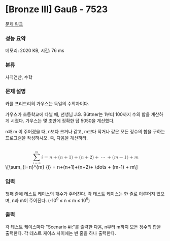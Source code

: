 # [Bronze III] Gauß - 7523 

[문제 링크](https://www.acmicpc.net/problem/7523) 

### 성능 요약

메모리: 2020 KB, 시간: 76 ms

### 분류

사칙연산, 수학

### 문제 설명

<p>카를 프리드리히 가우스는 독일의 수학자이다.</p>

<p>가우스가 초등학교에 다닐 때, 선생님 J.G. Büttner는 1부터 100까지 수의 합을 계산하게 시켰다. 가우스는 몇 초만에 정확한 답 5050을 계산했다.</p>

<p>n과 m 이 주어졌을 때, n보다 크거나 같고, m보다 작거나 같은 모든 정수의 합을 구하는 프로그램을 작성하시오. 즉, 다음을 계산하라.</p>

<p><mjx-container class="MathJax" jax="CHTML" display="true" style="font-size: 109%; position: relative;"> <mjx-math display="true" class="MJX-TEX" aria-hidden="true" style="margin-left: 0px; margin-right: 0px;"><mjx-munderover><mjx-over style="padding-bottom: 0.192em; padding-left: 0.412em;"><mjx-texatom size="s" texclass="ORD"><mjx-mi class="mjx-i"><mjx-c class="mjx-c1D45A TEX-I"></mjx-c></mjx-mi></mjx-texatom></mjx-over><mjx-box><mjx-munder><mjx-row><mjx-base><mjx-mo class="mjx-lop"><mjx-c class="mjx-c2211 TEX-S2"></mjx-c></mjx-mo></mjx-base></mjx-row><mjx-row><mjx-under style="padding-top: 0.167em; padding-left: 0.113em;"><mjx-texatom size="s" texclass="ORD"><mjx-mi class="mjx-i"><mjx-c class="mjx-c1D456 TEX-I"></mjx-c></mjx-mi><mjx-mo class="mjx-n"><mjx-c class="mjx-c3D"></mjx-c></mjx-mo><mjx-mi class="mjx-i"><mjx-c class="mjx-c1D45B TEX-I"></mjx-c></mjx-mi></mjx-texatom></mjx-under></mjx-row></mjx-munder></mjx-box></mjx-munderover><mjx-texatom space="2" texclass="ORD"><mjx-mi class="mjx-i"><mjx-c class="mjx-c1D456 TEX-I"></mjx-c></mjx-mi></mjx-texatom><mjx-mo class="mjx-n" space="4"><mjx-c class="mjx-c3D"></mjx-c></mjx-mo><mjx-mi class="mjx-i" space="4"><mjx-c class="mjx-c1D45B TEX-I"></mjx-c></mjx-mi><mjx-mo class="mjx-n" space="3"><mjx-c class="mjx-c2B"></mjx-c></mjx-mo><mjx-mo class="mjx-n" space="3"><mjx-c class="mjx-c28"></mjx-c></mjx-mo><mjx-mi class="mjx-i"><mjx-c class="mjx-c1D45B TEX-I"></mjx-c></mjx-mi><mjx-mo class="mjx-n" space="3"><mjx-c class="mjx-c2B"></mjx-c></mjx-mo><mjx-mn class="mjx-n" space="3"><mjx-c class="mjx-c31"></mjx-c></mjx-mn><mjx-mo class="mjx-n"><mjx-c class="mjx-c29"></mjx-c></mjx-mo><mjx-mo class="mjx-n" space="3"><mjx-c class="mjx-c2B"></mjx-c></mjx-mo><mjx-mo class="mjx-n" space="3"><mjx-c class="mjx-c28"></mjx-c></mjx-mo><mjx-mi class="mjx-i"><mjx-c class="mjx-c1D45B TEX-I"></mjx-c></mjx-mi><mjx-mo class="mjx-n" space="3"><mjx-c class="mjx-c2B"></mjx-c></mjx-mo><mjx-mn class="mjx-n" space="3"><mjx-c class="mjx-c32"></mjx-c></mjx-mn><mjx-mo class="mjx-n"><mjx-c class="mjx-c29"></mjx-c></mjx-mo><mjx-mo class="mjx-n" space="3"><mjx-c class="mjx-c2B"></mjx-c></mjx-mo><mjx-mo class="mjx-n" space="3"><mjx-c class="mjx-c22EF"></mjx-c></mjx-mo><mjx-mo class="mjx-n" space="3"><mjx-c class="mjx-c2B"></mjx-c></mjx-mo><mjx-mo class="mjx-n" space="3"><mjx-c class="mjx-c28"></mjx-c></mjx-mo><mjx-mi class="mjx-i"><mjx-c class="mjx-c1D45A TEX-I"></mjx-c></mjx-mi><mjx-mo class="mjx-n" space="3"><mjx-c class="mjx-c2212"></mjx-c></mjx-mo><mjx-mn class="mjx-n" space="3"><mjx-c class="mjx-c31"></mjx-c></mjx-mn><mjx-mo class="mjx-n"><mjx-c class="mjx-c29"></mjx-c></mjx-mo><mjx-mo class="mjx-n" space="3"><mjx-c class="mjx-c2B"></mjx-c></mjx-mo><mjx-mi class="mjx-i" space="3"><mjx-c class="mjx-c1D45A TEX-I"></mjx-c></mjx-mi></mjx-math><mjx-assistive-mml unselectable="on" display="block"><math xmlns="http://www.w3.org/1998/Math/MathML" display="block"><munderover><mo data-mjx-texclass="OP">∑</mo><mrow data-mjx-texclass="ORD"><mi>i</mi><mo>=</mo><mi>n</mi></mrow><mrow data-mjx-texclass="ORD"><mi>m</mi></mrow></munderover><mrow data-mjx-texclass="ORD"><mi>i</mi></mrow><mo>=</mo><mi>n</mi><mo>+</mo><mo stretchy="false">(</mo><mi>n</mi><mo>+</mo><mn>1</mn><mo stretchy="false">)</mo><mo>+</mo><mo stretchy="false">(</mo><mi>n</mi><mo>+</mo><mn>2</mn><mo stretchy="false">)</mo><mo>+</mo><mo>⋯</mo><mo>+</mo><mo stretchy="false">(</mo><mi>m</mi><mo>−</mo><mn>1</mn><mo stretchy="false">)</mo><mo>+</mo><mi>m</mi></math></mjx-assistive-mml><span aria-hidden="true" class="no-mathjax mjx-copytext">\[\sum_{i=n}^{m} {i} = n+(n+1)+(n+2)+ \dots + (m-1) + m\]</span> </mjx-container></p>

### 입력 

 <p>첫째 줄에 테스트 케이스의 개수가 주어진다. 각 테스트 케이스는 한 줄로 이루어져 있으며, n과 m이 주어진다. (-10<sup>9</sup> ≤ n ≤ m ≤ 10<sup>9</sup>)</p>

### 출력 

 <p>각 테스트 케이스마다 "Scenario #i:"를 출력한 다음, n부터 m까지 모든 정수의 합을 출력한다. 각 테스트 케이스 사이에는 빈 줄을 하나 출력한다.</p>

